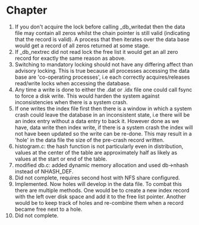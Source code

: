 Chapter 
=========
1. If you don't acquire the lock before calling _db_writedat then the data file
   may contain all zeros whilst the chain pointer is still valid (indicating
   that the record is valid). A process that then iterates over the data base
   would get a record of all zeros returned at some stage.
2. If _db_nextrec did not read lock the free list it would get an all zero
   record for exactly the same reason as above.
3. Switching to mandatory locking should not have any differing affect than
   advisory locking. This is true because all processes accessing the data base
   are 'co-operating processes', i.e each correctly acquires/releases read/write
   locks when accessing the database.
4. Any time a write is done to either the .dat or .idx file one could call fsync
   to force a disk write. This would harden the system against inconsistencies
   when there is a system crash.
5. If one writes the index file first then there is a window in which a system
   crash could leave the database in an inconsistent state, i.e there will be an
   index entry without a data entry to back it. However done as we have, data
   write then index write, if there is a system crash the index will not have
   been updated so the write can be re-done. This may result in a 'hole' in the
   data file the size of the pre-crash record written.
6. histogram.c: the hash function is not particularly even in distribution,
   values at the center of the table are approximately half as likely as values
   at the start or end of the table.
7. modified db.c: added dynamic memory allocation and used db->nhash instead of
   NHASH_DEF. 
8. Did not complete, requires second host with NFS share configured.
9. Implemented. Now holes will develop in the data file. To combat this there
   are multiple methods. One would be to create a new index record with the left
   over disk space and add it to the free list pointer. Another would be to keep
   track of holes and re-combine them when a record became free next to a
   hole.
10. Did not complete.   
